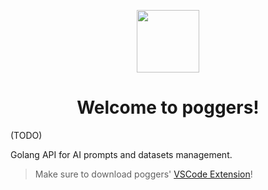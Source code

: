 <p align="center">
  <img src="https://github.com/markettools-ai/poggers/assets/20731019/e1dad249-52e1-45ed-bf98-959f2d33b0fd" width="100">
  <h1 align="center">Welcome to poggers!</h1>
</p>

(TODO)

Golang API for AI prompts and datasets management.

> Make sure to download poggers' [VSCode Extension](https://marketplace.visualstudio.com/items?itemName=markettools-ai.poggers-prompt)!
